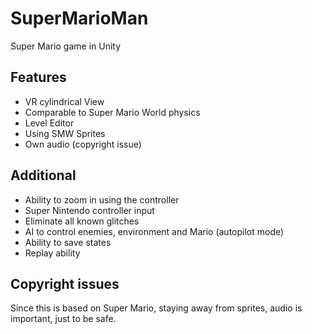 # SuperMarioMan
Super Mario game in Unity


## Features
 * VR cylindrical View
 * Comparable to Super Mario World physics
 * Level Editor
 * Using SMW Sprites
 * Own audio (copyright issue)


## Additional
 * Ability to zoom in using the controller
 * Super Nintendo controller input
 * Eliminate all known glitches
 * AI to control enemies, environment and Mario (autopilot mode)
 * Ability to save states
 * Replay ability
 
 
 ## Copyright issues
 Since this is based on Super Mario, staying away from sprites, audio is important, just to be safe.
